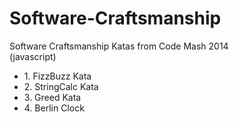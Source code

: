 Software-Craftsmanship
======================

Software Craftsmanship Katas from Code Mash 2014
<br/>(javascript)

<ul>
<li>1. FizzBuzz Kata</li>
<li>2. StringCalc Kata</li>
<li>3. Greed Kata</li>
<li>4. Berlin Clock</li>
</ul>
